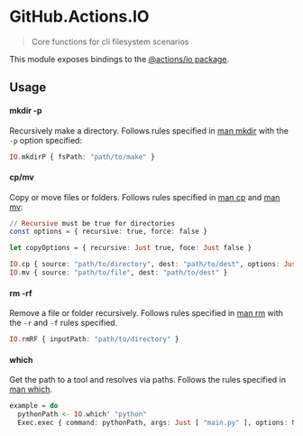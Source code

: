 # GitHub.Actions.IO

> Core functions for cli filesystem scenarios

This module exposes bindings to the [@actions/io package](https://github.com/actions/toolkit/tree/main/packages/io).

## Usage

#### mkdir -p

Recursively make a directory. Follows rules specified in [man mkdir](https://linux.die.net/man/1/mkdir) with the `-p` option specified:

```purescript
IO.mkdirP { fsPath: "path/to/make" }
```

#### cp/mv

Copy or move files or folders. Follows rules specified in [man cp](https://linux.die.net/man/1/cp) and [man mv](https://linux.die.net/man/1/mv):

```purescript
// Recursive must be true for directories
const options = { recursive: true, force: false }

let copyOptions = { recursive: Just true, foce: Just false }

IO.cp { source: "path/to/directory", dest: "path/to/dest", options: Just copyOptions }
IO.mv { source: "path/to/file", dest: "path/to/dest" }
```

#### rm -rf

Remove a file or folder recursively. Follows rules specified in [man rm](https://linux.die.net/man/1/rm) with the `-r` and `-f` rules specified.

```purescript
IO.rmRF { inputPath: "path/to/directory" }
```

#### which

Get the path to a tool and resolves via paths. Follows the rules specified in [man which](https://linux.die.net/man/1/which).

```purescript
example = do
  pythonPath <- IO.which' "python"
  Exec.exec { command: pythonPath, args: Just [ "main.py" ], options: Nothing }
```
